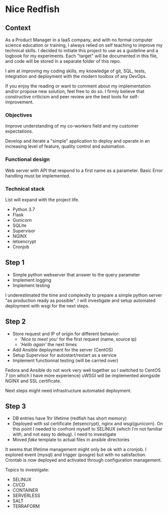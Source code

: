 # Nice Redfish

## Context

As a Product Manager in a IaaS company, and with no formal computer science education or training, I always relied on self teaching to improve my technical skills. I decided to initiate this project to use as a guideline and a logbook for my experiments. Each "target" will be documented in this file, and code will be stored in a separate folder of this repo.

I aim at improving my coding skills, my knowledge of git, SQL, tests, integration and deployment with the modern toolbox of any DevOps.

If you enjoy the reading or want to comment about my implementation and/or propose new solution, feel free to do so. I firmly believe that constructive criticism and peer review are the best tools for self-improvement.

### Objectives

Improve understanding of my co-workers field and my customer expectations.

Develop and iterate a "simple" application to deploy and operate in an increasing level of feature, quality control and automation.

### Functional design

Web server with API that respond to a first name as a parameter.
Basic Error handling must be implemented.

### Technical stack

List will expand with the project life.

- Python 3.7
- Flask
- Gunicorn
- SQLite
- Supervisor
- NGINX
- letsencrypt
- Cronjob

## Step 1

- Simple python webserver that answer to the query parameter
- Implement logging
- Implement testing

I underestimated the time and complexity to prepare a simple python server "as production ready as possible".
I will investigate and setup automated deployment with wsgi for the next steps.

## Step 2

- Store request and IP of origin for different behavior:
  - _'Nice to meet you'_ for the first request (name, source ip)
  - _'Hello again'_ the next times
- Add Ansible deployment for the server (CentOS)
- Setup Supervisor for autostart/restart as a service
- Implement functionnal testing (will be carried over)

Fedora and Ansible do not work very well together so I switched to CentOS 7 (on which I have more experience)
uWSGI will be implemented alongside NGINX and SSL certificate.

Next steps might need infrastructure automated deployment.

## Step 3

- DB entries have 1hr lifetime (redfish has short memory)
- Deployed with ssl certificate (letsencrypt), nginx and wsgi(gunicorn). On this point I needed to confront myself to SELINUX (which I'm not familiar with, and not easy to debug). I need to investigate
- Moved *fake* template to actual files in ansible directories

It seems that lifetime management might only be ok with a cronjob. I explored event (mysql) and trigger (posgre) but with no satisfaction. Crontab is now deployed and activated through configuration management.

Topics to investigate:

- SELINUX
- CI/CD
- CONTAINER
- SERVERLESS
- SALT
- TERRAFORM